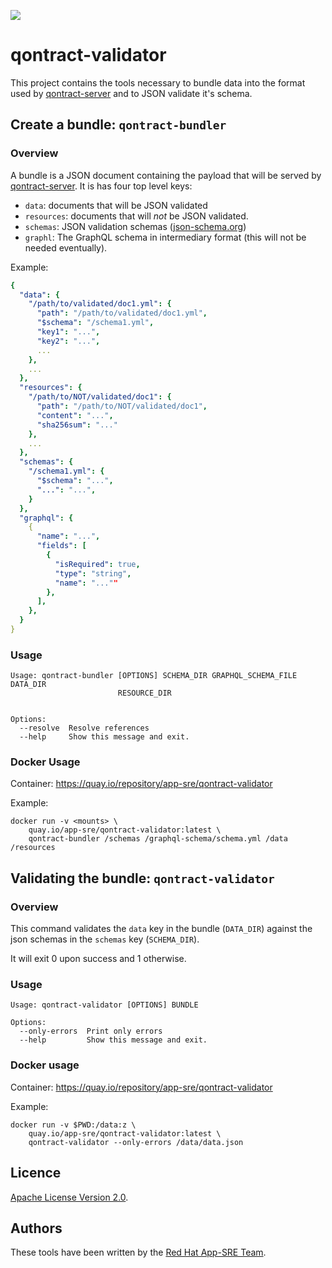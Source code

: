 ![](https://img.shields.io/github/license/app-sre/qontract-reconcile.svg?style=flat)

# qontract-validator

This project contains the tools necessary to bundle data into the format used by [qontract-server](https://github.com/app-sre/qontract-server) and to JSON validate it's schema.

## Create a bundle: `qontract-bundler`

### Overview

A bundle is a JSON document containing the payload that will be served by [qontract-server](https://github.com/app-sre/qontract-server). It is has four top level keys:

- `data`: documents that will be JSON validated
- `resources`: documents that will *not* be JSON validated.
- `schemas`: JSON validation schemas ([json-schema.org](http://json-schema.org))
- `graphl`: The GraphQL schema in intermediary format (this will not be needed eventually).

Example:

```yaml
{
  "data": {
    "/path/to/validated/doc1.yml": {
      "path": "/path/to/validated/doc1.yml",
      "$schema": "/schema1.yml",
      "key1": "...",
      "key2": "...",
      ...
    },
    ...
  },
  "resources": {
    "/path/to/NOT/validated/doc1": {
      "path": "/path/to/NOT/validated/doc1",
      "content": "...",
      "sha256sum": "..."
    },
    ...
  },
  "schemas": {
    "/schema1.yml": {
      "$schema": "...",
      "...": "...",
    }
  },
  "graphql": {
    {
      "name": "...",
      "fields": [
        {
          "isRequired": true,
          "type": "string",
          "name": "...""
        },
      ],
    },
  }
}
```

### Usage

```
Usage: qontract-bundler [OPTIONS] SCHEMA_DIR GRAPHQL_SCHEMA_FILE DATA_DIR
                        RESOURCE_DIR


Options:
  --resolve  Resolve references
  --help     Show this message and exit.
```

### Docker Usage

Container: https://quay.io/repository/app-sre/qontract-validator

Example:

```
docker run -v <mounts> \
    quay.io/app-sre/qontract-validator:latest \
    qontract-bundler /schemas /graphql-schema/schema.yml /data /resources
```

## Validating the bundle: `qontract-validator`

### Overview

This command validates the `data` key in the bundle (`DATA_DIR`) against the json schemas in the `schemas` key (`SCHEMA_DIR`).

It will exit 0 upon success and 1 otherwise.


### Usage

```
Usage: qontract-validator [OPTIONS] BUNDLE

Options:
  --only-errors  Print only errors
  --help         Show this message and exit.
```

### Docker usage

Container: https://quay.io/repository/app-sre/qontract-validator

Example:

```
docker run -v $PWD:/data:z \
    quay.io/app-sre/qontract-validator:latest \
    qontract-validator --only-errors /data/data.json
```


## Licence

[Apache License Version 2.0](LICENSE).

## Authors

These tools have been written by the [Red Hat App-SRE Team](sd-app-sre@redhat.com).
